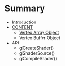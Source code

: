 # Summary

* [Introduction](README.md)
* [CONTENT](chapter1.md)
   * [Vertex Array Object](vertex_array_object.md)
   * Vertex Buffer Object
* API
   * glCreateShader()
   * glShaderSource()
   * glCompileShader()

